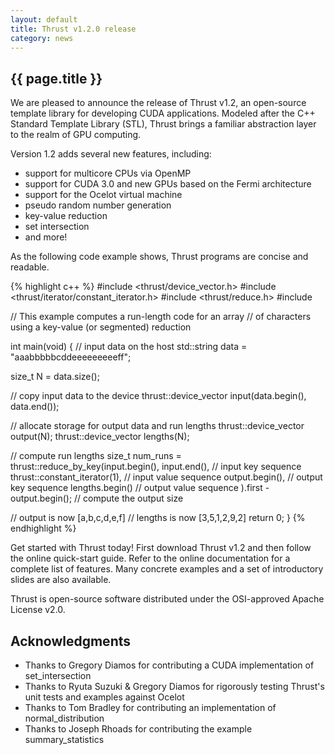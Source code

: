 ```yaml
---
layout: default
title: Thrust v1.2.0 release
category: news
---
```

## {{ page.title }} ##

We are pleased to announce the release of Thrust v1.2, an open-source template library for developing CUDA applications.  Modeled after the C++ Standard Template Library (STL), Thrust brings a familiar abstraction layer to the realm of GPU computing.

Version 1.2 adds several new features, including:

 * support for multicore CPUs via OpenMP
 * support for CUDA 3.0 and new GPUs based on the Fermi architecture
 * support for the Ocelot virtual machine
 * pseudo random number generation
 * key-value reduction
 * set intersection
 * and more!

As the following code example shows, Thrust programs are concise and readable.

{% highlight c++ %}
#include <thrust/device_vector.h>
#include <thrust/iterator/constant_iterator.h>
#include <thrust/reduce.h>
#include <string>

// This example computes a run-length code for an array
// of characters using a key-value (or segmented) reduction

int main(void)
{
  // input data on the host
  std::string data = "aaabbbbbcddeeeeeeeeeff";

  size_t N = data.size();

  // copy input data to the device
  thrust::device_vector<char> input(data.begin(), data.end());

  // allocate storage for output data and run lengths
  thrust::device_vector<char> output(N);
  thrust::device_vector<int>  lengths(N);

  // compute run lengths
  size_t num_runs =
    thrust::reduce_by_key(input.begin(), input.end(),        // input key sequence
                          thrust::constant_iterator<int>(1), // input value sequence
                          output.begin(),                    // output key sequence
                          lengths.begin()                    // output value sequence
                          ).first - output.begin();          // compute the output size
   
  // output is now  [a,b,c,d,e,f]
  // lengths is now [3,5,1,2,9,2]
  return 0;
}
{% endhighlight %}

Get started with Thrust today!  First download Thrust v1.2 and then follow the online quick-start guide.  Refer to the online documentation for a complete list of features.  Many concrete examples and a set of introductory slides are also available.

Thrust is open-source software distributed under the OSI-approved Apache License v2.0.

Acknowledgments
---------------
  * Thanks to Gregory Diamos for contributing a CUDA implementation of set_intersection
  * Thanks to Ryuta Suzuki & Gregory Diamos for rigorously testing Thrust's unit tests and examples against Ocelot
  * Thanks to Tom Bradley for contributing an implementation of normal_distribution
  * Thanks to Joseph Rhoads for contributing the example summary_statistics

